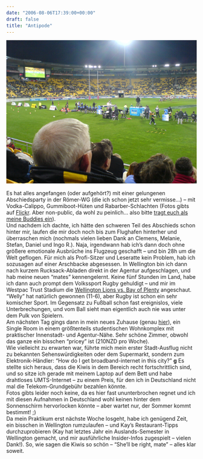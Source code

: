 ```yaml
---
date: "2006-08-06T17:39:00+00:00"
draft: false
title: "Antipode"
---
```

![.](/images/old/DSC00164.JPG ".")

Es hat alles angefangen (oder aufgehört?) mit einer gelungenen
Abschiedsparty in der Römer-WG (die ich schon jetzt sehr vermisse…)
– mit Vodka-Calippo, Gummiboot-Hüten und Rabarber-Schlachten (Fotos
gibts auf
[Flickr](http://flickr.com/photos/chillu/sets/72157594218784719/).
Aber non-public, da wohl zu peinlich… also bitte
[tragt euch als meine Buddies ein](http://flickr.com/signup/)).   
Und nachdem ich dachte, ich hätte den schweren Teil des Abschieds
schon hinter mir, laufen die mir doch noch bis zum Flughafen
hinterher und überraschen mich (nochmals vielen lieben Dank an
Clemens, Melanie, Stefan, Daniel und Ingo R.). Naja, irgendwann hab
ich’s dann doch ohne größere emotionale Ausbrüche ins Flugzeug
geschafft – und bin 28h um die Welt geflogen. Für mich als
Profi-Sitzer und Leseratte kein Problem, hab ich sozusagen auf
einer Arschbacke abgesessen. In Wellington bin ich dann nach kurzem
Rucksack-Abladen direkt in der Agentur aufgeschlagen, und hab meine
neuen “mates” kennengelernt. Keine fünf Stunden im Land, habe ich
dann auch prompt dem Volkssport Rugby gehuldigt – und mir im
Westpac Trust Stadium die
[Wellington Lions vs. Bay of Plenty](http://www.nzherald.co.nz/category/story.cfm?c_id=80&objectid=10394660)
angeschaut. “Welly” hat natürlich gewonnen (11-6), aber Rugby ist
schon ein sehr komischer Sport. Im Gegensatz zu Fußball schon fast
ereignislos, viele Unterbrechungen, und vom Ball sieht man
eigentlich auch nie was unter dem Pulk von Spielern.   
Am nächsten Tag gings dann in mein neues Zuhause (genau
[hier](http://www.zoomin.co.nz/nz/wellington/wellington+central/taranaki+street/217/)),
ein Single Room in einem größtenteils studentischen Wohnkomplex mit
praktischer Innenstadt- und Agentur-Nähe. Sehr schöne Zimmer,
obwohl das ganze ein bisschen “pricey” ist (210NZD pro Woche).   
Wie vielleicht zu erwarten war, führte mich mein erster
Stadt-Ausflug nicht zu bekannten Sehenswürdigkeiten oder dem
Supermarkt, sondern zum Elektronik-Händler: “How do I get
broadband-internet in this city?” **g** Es stellte sich heraus,
dass die Kiwis in dem Bereich recht fortschrittlich sind, und so
sitze ich gerade mit meinem Laptop auf dem Bett und habe drahtloses
UMTS-Internet – zu einem Preis, für den ich in Deutschland nicht
mal die Telekom-Grundgebühr bezahlen könnte.   
Fotos gibts leider noch keine, da es hier fast ununterbrochen
regnet und ich mit diesen Aufnahmen in Deutschland wohl keinen
hinter dem Sonnenschirm hervorlocken könnte – aber wartet nur, der
Sommer kommt bestimmt! ;)   
Da mein Praktikum erst nächste Woche losgeht, habe ich genügend
Zeit, ein bisschen in Wellington rumzulaufen – und Kay’s
Restaurant-Tipps durchzuprobieren (Kay hat letztes Jahr ein
Auslands-Semester in Wellington gemacht, und mir ausführliche
Insider-Infos zugespielt – vielen Dank!). So, wie sagen die Kiwis
so schön – “She’ll be right, mate” – alles klar soweit.



